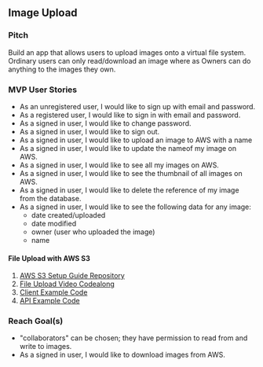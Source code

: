 
## Image Upload

### Pitch

Build an app that allows users to upload images onto a
virtual file system. Ordinary users can only read/download an image where as
Owners can do anything to the images they own.

### MVP User Stories

- As an unregistered user, I would like to sign up with email and password.
- As a registered user, I would like to sign in with email and password.
- As a signed in user, I would like to change password.
- As a signed in user, I would like to sign out.
- As a signed in user, I would like to upload an image to AWS with a name
- As a signed in user, I would like to update the nameof my image on AWS.
- As a signed in user, I would like to see all my images on AWS.
- As a signed in user, I would like to see the thumbnail of all images on AWS.
- As a signed in user, I would like to delete the reference of my image from the
  database.
- As a signed in user, I would like to see the following data for any image:
  - date created/uploaded
  - date modified
  - owner (user who uploaded the image)
  - name

#### File Upload with AWS S3

1.  [AWS S3 Setup Guide Repository](https://git.generalassemb.ly/ga-wdi-boston/aws-s3-setup-guide) 
2.  [File Upload Video Codealong](https://generalassembly.zoom.us/rec/share/7sV8K6z0_FFJX8_1-HrBe7YkH7r8T6a8gSZI8_UPzNK4BYVEO7A6XhFbwHpsp_Y)
3.  [Client Example Code](https://git.generalassemb.ly/eron-salling/c2c-image-upload-client/tree/training)
4.  [API Example Code](https://git.generalassemb.ly/eron-salling/c2c-image-upload-api/tree/training)

### Reach Goal(s)

- "collaborators" can be chosen; they have permission to read from and write to
  images.
- As a signed in user, I would like to download images from AWS.
